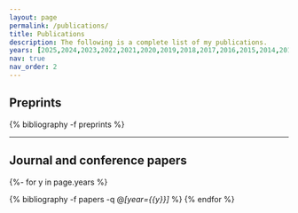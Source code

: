 ```yaml
---
layout: page
permalink: /publications/
title: Publications
description: The following is a complete list of my publications.
years: [2025,2024,2023,2022,2021,2020,2019,2018,2017,2016,2015,2014,2013,2012,2011,2010,2009,2008,2005]
nav: true
nav_order: 2
---
```


<!-- _pages/publications.md -->



<h2>Preprints</h2>

<div class="publications">

{% bibliography -f preprints %}

</div>

---

<h2>Journal and conference papers</h2>

<div class="publications">

{%- for y in page.years %}
  
  {% bibliography -f papers -q @*[year={{y}}]* %}
{% endfor %}

</div>
